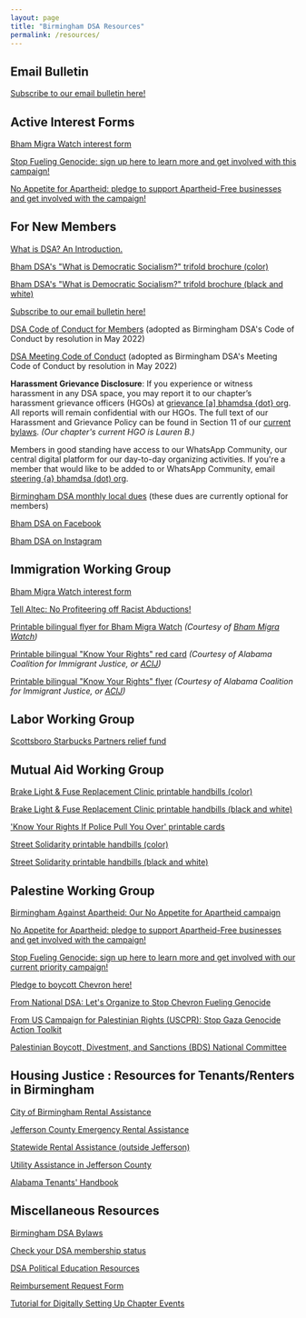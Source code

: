 ```yaml
---
layout: page
title: "Birmingham DSA Resources"
permalink: /resources/
---
```

## Email Bulletin

[Subscribe to our email bulletin here!](https://bhamdsa.org/blast)

## Active Interest Forms

[Bham Migra Watch interest form](https://actionnetwork.org/forms/ice-watch-interest-form)

[Stop Fueling Genocide: sign up here to learn more and get involved with this campaign!](https://actionnetwork.org/forms/stop-fueling-genocide-birmingham-local-campaign-sign-up)

[No Appetite for Apartheid: pledge to support Apartheid-Free businesses and get involved with the campaign!](https://actionnetwork.org/forms/sign-the-pledge-to-join-the-campaign-and-support-apartheid-free-businesses/)

## For New Members

[What is DSA? An Introduction.](https://www.dsausa.org/organize/intro_to_dsa/)

[Bham DSA's "What is Democratic Socialism?" trifold brochure (color)](https://drive.google.com/file/d/19tOiMHLT6owgvKPRcbur3-4NfpCAJagR/view?usp=sharing)

[Bham DSA's "What is Democratic Socialism?" trifold brochure (black and white)](https://drive.google.com/file/d/1eQnEjbi4a8pWfZ_-rb2wwpFEXRvZMT1p/view?usp=sharing)

[Subscribe to our email bulletin here!](https://bhamdsa.org/blast)

[DSA Code of Conduct for Members](https://www.dsausa.org/dsa-code-of-conduct-for-members/) (adopted as Birmingham DSA's Code of Conduct by resolution in May 2022)

[DSA Meeting Code of Conduct](https://www.dsausa.org/resources/harassment-and-grievance/dsa-meeting-code-of-conduct-4-7-2020/) (adopted as Birmingham DSA's Meeting Code of Conduct by resolution in May 2022)

<b>Harassment Grievance Disclosure</b>: If you experience or witness harassment in any DSA space, you may report it to our chapter’s harassment grievance officers (HGOs) at <a href="mailto:grievance@bhamdsa.org">grievance [a] bhamdsa {dot} org</a>. All reports will remain confidential with our HGOs. The full text of our Harassment and Grievance Policy can be found in Section 11 of our [current bylaws](https://docs.google.com/document/d/1bCHmNySr400hc7KN5xE4JOXYeaiOMRjOs1jGMIfEx40/edit?usp=sharing). <i>(Our chapter's current HGO is Lauren B.)</i>

Members in good standing have access to our WhatsApp Community, our central digital platform for our day-to-day organizing activities. If you're a member that would like to be added to or WhatsApp Community, email <a href="mailto:steering@bhamdsa.org?subject=WhatsApp Community Access">steering {a} bhamdsa (dot) org</a>.

[Birmingham DSA monthly local dues](https://bhamdsa.org/localdues) (these dues are currently optional for members)

[Bham DSA on Facebook](https://bhamdsa.org/facebook)

[Bham DSA on Instagram](https://bhamdsa.org/instagram)

## Immigration Working Group

[Bham Migra Watch interest form](https://actionnetwork.org/forms/ice-watch-interest-form)

[Tell Altec: No Profiteering off Racist Abductions!](https://bhamdsa.org/altec)

[Printable bilingual flyer for Bham Migra Watch](https://bhamdsa.org/bhammigrawatchflyer) <i>(Courtesy of [Bham Migra Watch](https://www.instagram.com/bhammigrawatch/))</i>

[Printable bilingual "Know Your Rights" red card](https://bhamdsa.org/knowyourrightscard) <i>(Courtesy of Alabama Coalition for Immigrant Justice, or [ACIJ](https://www.acij.org/))</i>

[Printable bilingual "Know Your Rights" flyer](https://bhamdsa.org/knowyourrightsflyer) <i>(Courtesy of Alabama Coalition for Immigrant Justice, or [ACIJ](https://www.acij.org/))</i>

## Labor Working Group

[Scottsboro Starbucks Partners relief fund](https://www.gofundme.com/f/relief-fund-for-scottsboro-starbucks-partners)

## Mutual Aid Working Group

[Brake Light & Fuse Replacement Clinic printable handbills (color)](https://drive.google.com/file/d/1i0H_jDxr_IonS8GO_Y8X1UxgrbIoT4MK/view?usp=sharing)

[Brake Light & Fuse Replacement Clinic printable handbills (black and white)](https://drive.google.com/file/d/1VozYZU_77biCPs_xWoYE4-Rq1V1fR1h8/view?usp=drive_link)

['Know Your Rights If Police Pull You Over' printable cards](https://drive.google.com/file/d/1KyZB6f0ckAcGf3zVB_9mLcFjYDiOLK_Q/view)

[Street Solidarity printable handbills (color)](https://drive.google.com/file/d/17skIkCKnchRKWCcEzpaMqSyIr4XiOHjI/view?usp=sharing)

[Street Solidarity printable handbills (black and white)](https://drive.google.com/file/d/1o80IsfPr4sq1FbjNGrQJ095dFuOtKIO1/view?usp=sharing)

## Palestine Working Group

[Birmingham Against Apartheid: Our No Appetite for Apartheid campaign](https://bhamdsa.org/NA4A/)

[No Appetite for Apartheid: pledge to support Apartheid-Free businesses and get involved with the campaign!](https://actionnetwork.org/forms/sign-the-pledge-to-join-the-campaign-and-support-apartheid-free-businesses/)

[Stop Fueling Genocide: sign up here to learn more and get involved with our current priority campaign!](https://actionnetwork.org/forms/stop-fueling-genocide-birmingham-local-campaign-sign-up)

[Pledge to boycott Chevron here!](https://actionnetwork.org/letters/boycottchevron?source=direct_link&referrer=group-dsa-international-committee)

[From National DSA: Let's Organize to Stop Chevron Fueling Genocide](https://www.dsausa.org/democratic-left/lets-organize-to-stop-chevron-fueling-genocide/)

[From US Campaign for Palestinian Rights (USCPR): Stop Gaza Genocide Action Toolkit](https://uscpr.org/stopgazagenocide/)

[Palestinian Boycott, Divestment, and Sanctions (BDS) National Committee](https://bdsmovement.net/Guide-to-BDS-Boycott)

## Housing Justice : Resources for Tenants/Renters in Birmingham

[City of Birmingham Rental Assistance](https://www.birminghamal.gov/covidrent)

[Jefferson County Emergency Rental Assistance](https://www.jccal.org/Default.asp?ID=2214&pg=Emergency+Rental+Assistance+Program+%28ERAP%29)

[Statewide Rental Assistance (outside Jefferson)](https://eraalabama.com/)

[Utility Assistance in Jefferson County](https://www.caaneal.org/liheap/)

[Alabama Tenants' Handbook](https://www.alabamalegalhelp.org/files/A2447EEE-F644-D86C-0EED-38CCDA102137/attachments/D58BD7A6-D99A-93CB-F1B6-D0BF0AE6B7B3/352521AlabamaTenantsHandbook122006.pdf)

## Miscellaneous Resources

[Birmingham DSA Bylaws](https://bhamdsa.org/bylaws)

[Check your DSA membership status](https://proof.dsausa.org) 

[DSA Political Education Resources](https://education.dsausa.org/resources/)

[Reimbursement Request Form](https://bhamdsa.org/reimbursementform)

[Tutorial for Digitally Setting Up Chapter Events](https://docs.google.com/document/d/1ajOgPUpSbHnrB1xi82deD2dhX0f53tlrWx6G0ScxGqM/edit?usp=sharing)
